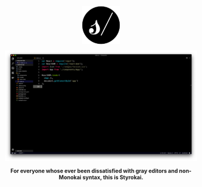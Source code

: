 <p align="center"><img width="100" height="100" src=".media/styrokai_icon.png"></p>


<p align="center"><img src=".media/Styrokai_vscode_img.png"></p>


<p align="center"><b>For everyone whose ever been dissatisfied with gray editors and non-Monokai syntax, this is Styrokai.</b></p>

